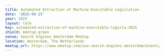 ```yaml
---
title: Automated Extraction of Machine-Executable Legislation
date: '2025-04-25'
year: 2025
layout: talk
key: automated-extraction-of-machine-executable-legisla-2025
shield: meetup-green
venue: Search Engines Amsterdam Meetup
location: Amsterdam, The Netherlands
meetup_url: https://www.meetup.com/sea-search-engines-amsterdam/events/304267117/
---
```

